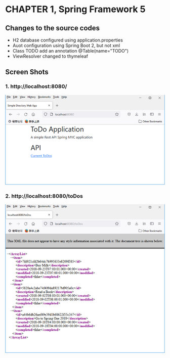 # CHAPTER 1, Spring Framework 5

## Changes to the source codes
- H2 database configured using application.properties
- Auot configuration using Spring Boot 2, but not xml
- Class TODO add an annotation @Table(name="TODO")
- ViewResolver changed to thymeleaf

## Screen Shots
### 1. http://localhost:8080/
![ ](./img/index.png)

### 2. http://localhost:8080/toDos
![ ](./img/todos.png)
